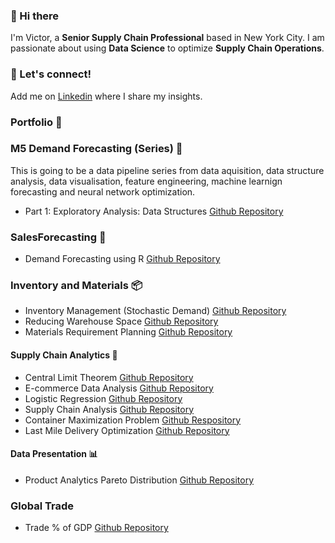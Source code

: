 ### 👋 Hi there

I'm Victor, a **Senior Supply Chain Professional**  based in New York City. I am passionate about using **Data Science** to optimize **Supply Chain Operations**. 

### 🤝 Let's connect!
Add me on [Linkedin](https://www.linkedin.com/in/samir-saci/) where I share my insights.

### Portfolio 📒

### M5 Demand Forecasting (Series) 🧭
This is going to be a data pipeline series from data aquisition, data structure analysis, data visualisation, feature engineering, machine learnign forecasting and neural network optimization.
- Part 1: Exploratory Analysis: Data Structures [Github Repository]([https://github.com/victorharvey/Data-Modeling-Demand-Forecast-Supply-Chain](https://github.com/victorharvey/M5-Forecasting---Exploratory-Analysis---Data-Structure))

### SalesForecasting 🧭
- Demand Forecasting using R [Github Repository](https://github.com/victorharvey/Data-Modeling-Demand-Forecast-Supply-Chain)

### Inventory and Materials 📦
- Inventory Management (Stochastic Demand) [Github Repository](https://github.com/victorharvey/Inventory-management-stochastic-demand)
- Reducing Warehouse Space [Github Repository](https://github.com/victorharvey/Reducing-warehouse-space)
- Materials Requirement Planning [Github Repository](https://github.com/victorharvey/Materials-Requirements-Planning)

#### Supply Chain Analytics 🧮
- Central Limit Theorem [Github Repository](https://github.com/victorharvey/Central-Limit-Theorem) 
- E-commerce Data Analysis [Github Repository](https://github.com/victorharvey/e-commerce-data-analysis)
- Logistic Regression [Github Repository](https://github.com/victorharvey/logistic-regression)
- Supply Chain Analysis [Github Repository](https://github.com/victorharvey/Supply-Chain-Analysis)
- Container Maximization Problem [Github Respository](https://github.com/victorharvey/Container-Maximization-Problem)
- Last Mile Delivery Optimization [Github Repository](https://github.com/victorharvey/Last-Mile-Delivery-Optimization)

#### Data Presentation 📊
- Product Analytics Pareto Distribution [Github Repository](https://github.com/victorharvey/Product-Analytics-Pareto-Distribution)

### Global Trade
- Trade % of GDP [Github Repository]([https://github.com/victorharvey/Data-Modeling-Demand-Forecast-Supply-Chain](https://github.com/victorharvey/Trade-of-GDP)https://github.com/victorharvey/Trade-of-GDP)
